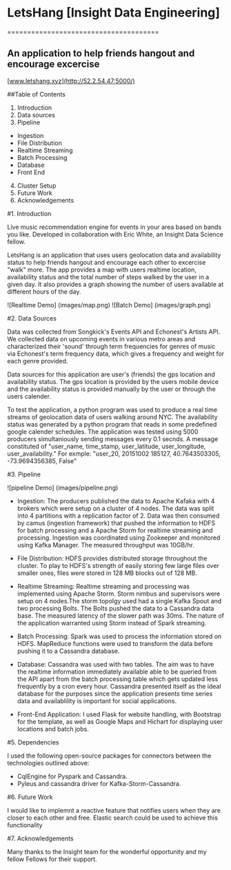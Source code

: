 # LetsHang [Insight Data Engineering]
======================================

## An application to help friends hangout and encourage excercise
[www.letshang.xyz](http://52.2.54.47:5000/)

##Table of Contents

1. Introduction
2. Data sources
3. Pipeline
  - Ingestion
  - File Distribution
  - Realtime Streaming
  - Batch Processing
  - Database
  - Front End
4. Cluster Setup
5. Future Work
7. Acknowledgements

#1. Introduction

Live music recommendation engine for events in your area based on bands you like. Developed in collaboration with Eric White, an Insight Data Science fellow.

LetsHang is an application that uses users geolocation data and availability status to help friends hangout and encourage each other to excercise "walk" more. The app provides a map with users realtime location, availability status and the total number of steps walked by the user in a given day. It also provides a graph showing the number of users available at different hours of the day.

![Realtime Demo] (images/map.png)
![Batch Demo] (images/graph.png)

#2. Data Sources

Data was collected from Songkick's Events API and Echonest's Artists API. We collected data on upcoming events in various metro areas and characterized their 'sound' through term frequencies for genres of music via Echonest's term frequency data, which gives a frequency and weight for each genre provided.

Data sources for this application are user's (friends) the gps location and availability status. The gps location is provided by the users mobile device and the availability status is provided manually by the user or through the users calender.

To test the application, a python program was used to produce a real time streams of geolocation data of users walking around NYC. The availability status was generated by a python program that reads in some predefined google calender schedules. The application was tested using 5000 producers simultaniously sending messages every 0.1 secnds. A message constituted of "user_name, time_stamp, user_latitude, user_longitude, user_availability." For exmple: "user_20, 20151002 185127, 40.7643503305, -73.9694356385, False"

#3. Pipeline

![pipeline Demo] (images/pipeline.png)


* Ingestion: The producers published the data to Apache Kafaka with 4 brokers which were setup on a cluster of 4 nodes. The data was split into 4 partitions with a replication factor of 2. Data was then consumed by camus (ingestion framework) that pushed the information to HDFS for batch processing and a Apache Storm for realtime streaming and processing. Ingestion was coordinated using Zookeeper and monitored using Kafka Manager. The measured throughput was 10GB/hr.

* File Distribution: HDFS provides distributed storage throughout the cluster. To play to HDFS's strength of easily storing few large files over smaller ones, files were stored in 128 MB blocks out of 128 MB.

* Realtime Streaming: Realtime streaming and processing was implemented using Apache Storm. Storm nimbus and supervisors were setup on 4 nodes.The storm topolgy used had a single Kafka Spout and two processing Bolts. The Bolts pushed the data to a Cassandra data base. The measured latency of the slower path was 30ms. The nature of the application warranted using Storm instead of Spark streaming.
	
* Batch Processing: Spark was used to process the information stored on HDFS. MapReduce functions were used to transform the data before pushing it to a Cassandra database.
	
* Database: Cassandra was used with two tables. The aim was to have the realtime information immediately available able to be queried from the API apart from the batch processing table which gets updated less frequently by a cron every hour. Cassandra presented itself as the ideal database for the purposes since the application presents time series data and availablility is important for social applications.
	
* Front-End Application: I used Flask for website handling, with Bootstrap for the template, as well as Google Maps and Hichart for displaying user locations and batch jobs.
	
#5. Dependencies

I used the following open-source packages for connectors between the technologies outlined above:
* CqlEngine for Pyspark and Cassandra.
* Pyleus and cassandra driver for Kafka-Storm-Cassandra.

#6. Future Work
	
I would like to implemnt a reactive feature that notifies users when they are closer to each other and free. Elastic search could be used to achieve this functionality

#7. Acknowledgements

Many thanks to the Insight team for the wonderful opportunity and my fellow Fellows for their support.
